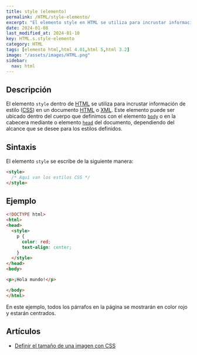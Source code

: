 ```yaml
---
title: style (elemento)
permalink: /HTML/style-elemento/
excerpt: "El elemento style en HTML se utiliza para incrustar información de estilo en un documento HTML o XML. Puede ser ubicado en el cuerpo o en la cabecera del documento."
date: 2024-01-08
last_modified_at: 2024-01-10
key: HTML.s.style-elemento
category: HTML
tags: [elemento html,html 4.01,html 5,html 3.2]
image: "/assets/images/HTML.png"
sidebar:
  nav: html
---
```


## Descripción


El elemento `style` dentro de [HTML](https://www.manualweb.net/html/) se utiliza para incrustar información de estilo ([CSS](https://www.manualweb.net/css/)) en un documento [HTML](https://www.manualweb.net/html/) o [XML](https://www.manualweb.net/xml/). Este elemento puede ser ubicado dentro del cuerpo que definimos con el elemento [`body`](https://www.w3api.com/HTML/body/) o en la cabecera mediante o elemento [`head`](https://www.w3api.com/HTML/head/) del documento, dependiendo del alcance que se desee para los estilos definidos.


## Sintaxis


El elemento `style` se escribe de la siguiente manera:


```html
<style>
  /* Aquí van los estilos CSS */
</style>
```


## Ejemplo


```html
<!DOCTYPE html>
<html>
<head>
  <style>
    p {
      color: red;
      text-align: center;
    }
  </style>
</head>
<body>

<p>¡Hola mundo!</p>

</body>
</html>

```


En este ejemplo, todos los párrafos en la página se mostrarán en color rojo y estarán centrados.


## Artículos

- [Definir el tamaño de una imagen con CSS](https://lineadecodigo.com/css/definir-el-tamano-de-una-imagen-con-css/)
